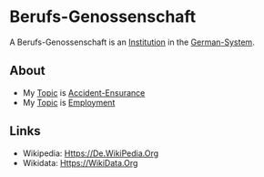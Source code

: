 # Berufs-Genossenschaft

A Berufs-Genossenschaft is an [Institution](600097.md) in the [German-System](8000998.md).

## About

- My [Topic](600051.md) is [Accident-Ensurance](404.md)
- My [Topic](600051.md) is [Employment](270000031.md)

## Links

- Wikipedia: [Https://De.WikiPedia.Org](https://de.wikipedia.org/wiki/Berufsgenossenschaft)
- Wikidata: [Https://WikiData.Org](https://www.wikidata.org/wiki/Q828911)
